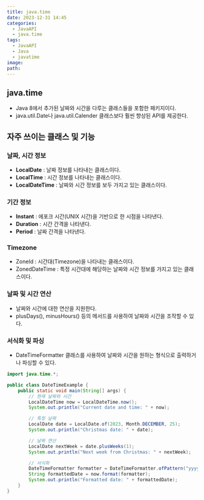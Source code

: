 ```yaml
---
title: java.time
date: 2023-12-31 14:45
categories:
  - JavaAPI
  - java.time
tags:
  - JavaAPI
  - Java
  - javatime
image: 
path:
---
```


## java.time
+ Java 8에서 추가된 날짜와 시간을 다루는 클래스들을 포함한 패키지이다.
+ java.util.Date나 java.util.Calender 클래스보다 훨씬 향상된 API를 제공한다.

## 자주 쓰이는 클래스 및 기능
### 날짜, 시간 정보
+ **LocalDate** : 날짜 정보를 나타내는 클래스이다.
+ **LocalTime** : 시간 정보를 나타내는 클래스이다.
+ **LocalDateTime** : 날짜와 시간 정보를 보두 가지고 있는 클래스이다.

### 기간 정보
+ **Instant** : 에포크 시간(UNIX 시간)을 기반으로 한 시점을 나타낸다.
+ **Duration** : 시간 간격을 나타낸다.
+ **Period** : 날짜 간격을 나타낸다.

### Timezone
+ ZoneId : 시간대(Timezone)을 나타내는 클래스이다.
+ ZonedDateTime : 특정 시간대에 해당하는 날짜와 시간 정보를 가지고 있는 클래스이다.

### 날짜 및 시간 연산
+ 날짜와 시간에 대한 연산을 지원한다.
+ plusDays(), minusHours() 등의 메서드를 사용하여 날짜와 시간을 조작할 수 있다.

### 서식화 및 파싱
+ DateTimeFormatter 클래스를 사용하여 날짜와 시간을 원하는 형식으로 출력하거나 파싱할 수 있다.

```java
import java.time.*;

public class DateTimeExample {
    public static void main(String[] args) {
        // 현재 날짜와 시간
        LocalDateTime now = LocalDateTime.now();
        System.out.println("Current date and time: " + now);

        // 특정 날짜
        LocalDate date = LocalDate.of(2023, Month.DECEMBER, 25);
        System.out.println("Christmas date: " + date);

        // 날짜 연산
        LocalDate nextWeek = date.plusWeeks(1);
        System.out.println("Next week from Christmas: " + nextWeek);

        // 서식화
        DateTimeFormatter formatter = DateTimeFormatter.ofPattern("yyyy-MM-dd HH:mm:ss");
        String formattedDate = now.format(formatter);
        System.out.println("Formatted date: " + formattedDate);
    }
}

```